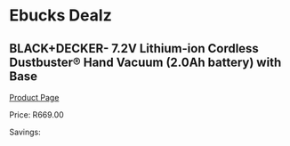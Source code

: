 
# Ebucks Dealz
## BLACK+DECKER- 7.2V Lithium-ion Cordless Dustbuster® Hand Vacuum (2.0Ah battery) with Base
[Product Page](https://www.ebucks.com/web/shop/productSelected.do?prodId=1153251628&catId=363410833)

Price: R669.00

Savings: 


	